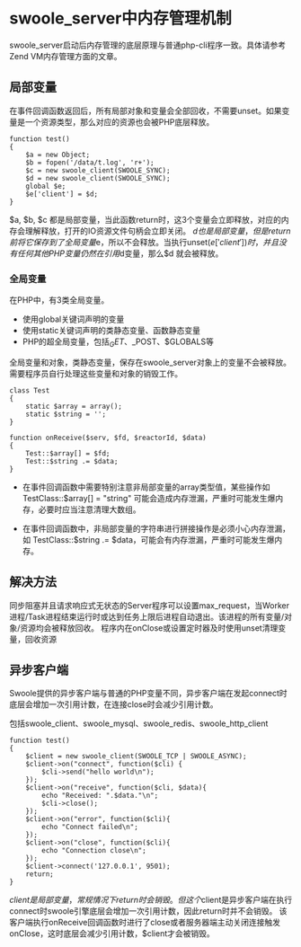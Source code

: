 # swoole_server中内存管理机制 
swoole_server启动后内存管理的底层原理与普通php-cli程序一致。具体请参考Zend VM内存管理方面的文章。

## 局部变量
在事件回调函数返回后，所有局部对象和变量会全部回收，不需要unset。如果变量是一个资源类型，那么对应的资源也会被PHP底层释放。

~~~
function test()
{
    $a = new Object;
    $b = fopen('/data/t.log', 'r+');
    $c = new swoole_client(SWOOLE_SYNC);
    $d = new swoole_client(SWOOLE_SYNC);
    global $e;
    $e['client'] = $d;
}
~~~
$a, $b, $c 都是局部变量，当此函数return时，这3个变量会立即释放，对应的内存会理解释放，打开的IO资源文件句柄会立即关闭。
$d 也是局部变量，但是return前将它保存到了全局变量$e，所以不会释放。当执行unset($e['client'])时，并且没有任何其他PHP变量仍然在引用$d变量，那么$d 就会被释放。
### 全局变量
在PHP中，有3类全局变量。

* 使用global关键词声明的变量
* 使用static关键词声明的类静态变量、函数静态变量
* PHP的超全局变量，包括$_GET、$_POST、$GLOBALS等

全局变量和对象，类静态变量，保存在swoole_server对象上的变量不会被释放。需要程序员自行处理这些变量和对象的销毁工作。

~~~
class Test
{
    static $array = array();
    static $string = '';
}

function onReceive($serv, $fd, $reactorId, $data)
{
    Test::$array[] = $fd;
    Test::$string .= $data;
}
~~~
* 在事件回调函数中需要特别注意非局部变量的array类型值，某些操作如 TestClass::$array[] = "string" 可能会造成内存泄漏，严重时可能发生爆内存，必要时应当注意清理大数组。

* 在事件回调函数中，非局部变量的字符串进行拼接操作是必须小心内存泄漏，如 TestClass::$string .= $data，可能会有内存泄漏，严重时可能发生爆内存。

## 解决方法
同步阻塞并且请求响应式无状态的Server程序可以设置max_request，当Worker进程/Task进程结束运行时或达到任务上限后进程自动退出。该进程的所有变量/对象/资源均会被释放回收。
程序内在onClose或设置定时器及时使用unset清理变量，回收资源
## 异步客户端
Swoole提供的异步客户端与普通的PHP变量不同，异步客户端在发起connect时底层会增加一次引用计数，在连接close时会减少引用计数。

包括swoole_client、swoole_mysql、swoole_redis、swoole_http_client
~~~
function test()
{
    $client = new swoole_client(SWOOLE_TCP | SWOOLE_ASYNC);
    $client->on("connect", function($cli) {
        $cli->send("hello world\n");
    });
    $client->on("receive", function($cli, $data){
        echo "Received: ".$data."\n";
        $cli->close();
    });
    $client->on("error", function($cli){
        echo "Connect failed\n";
    });
    $client->on("close", function($cli){
        echo "Connection close\n";
    });
    $client->connect('127.0.0.1', 9501);
    return;
}
~~~
$client是局部变量，常规情况下return时会销毁。
但这个$client是异步客户端在执行connect时swoole引擎底层会增加一次引用计数，因此return时并不会销毁。
该客户端执行onReceive回调函数时进行了close或者服务器端主动关闭连接触发onClose，这时底层会减少引用计数，$client才会被销毁。